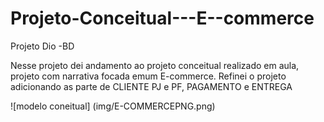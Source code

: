 # Projeto-Conceitual---E--commerce
Projeto Dio -BD

Nesse projeto dei andamento ao projeto conceitual realizado em aula, projeto com narrativa focada emum E-commerce. 
Refinei o projeto adicionando as parte de CLIENTE PJ e PF, PAGAMENTO e ENTREGA

![modelo coneitual] (img/E-COMMERCEPNG.png)
